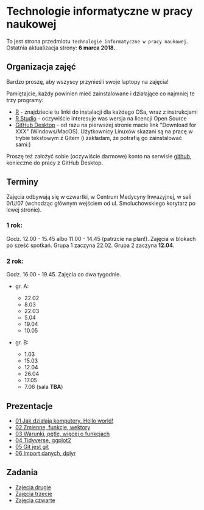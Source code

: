 # Technologie informatyczne w pracy naukowej
To jest strona przedmiotu `Technologie informatyczne w pracy naukowej`. Ostatnia aktualizacja strony: **6 marca 2018.**

## Organizacja zajęć
Bardzo proszę, aby wszyscy przynieśli swoje laptopy na zajęcia!


Pamiętajcie, każdy powinien mieć zainstalowane i działające co najmniej te trzy programy:

- [R](https://cran.r-project.org/) - znajdziecie tu linki do instalacji dla każdego OSa, wraz z instrukcjami
- [R Studio](https://www.rstudio.com/products/rstudio/download/) - oczywiście interesuje was wersja na licencji Open Source
- [GitHub Desktop](https://desktop.github.com/) - od razu na pierwszej stronie macie link "Download for XXX" (Windows/MacOS). Użytkownicy Linuxów skazani są na pracę w trybie tekstowym z Gitem (i zakładam, że potrafią go zainstalować sami:)

Proszę też założyć sobie (oczywiście darmowe) konto na serwisie [github](https://github.com), konieczne do pracy z GitHub Desktop.

## Terminy
Zajęcia odbywają się w czwartki, w Centrum Medycyny Inwazyjnej, w sali 0/U/07 (wchodząc głównym wejściem od ul. Smoluchowskiego korytarz po lewej stronie).

### 1 rok:

Godz. 12.00 - 15.45 albo 11.00 - 14.45 (patrzcie na plan!). Zajęcia w blokach po sześć spotkań. Grupa 1 zaczyna 22.02. Grupa 2 zaczyna **12.04**.

### 2 rok:
Godz. 16.00 - 19.45. Zajęcia co dwa tygodnie. 

- gr. A:
    + 22.02
    + 8.03
    + 22.03
    + 5.04
    + 19.04
    + 10.05

- gr. B:
    + 1.03
    + 15.03
    + 12.04
    + 26.04
    + 17.05
    + 7.06 (sala **TBA**)

## Prezentacje
- [01 Jak działają komputery. Hello world!](01-hello_world.html)
- [02 Zmienne, funkcje, wektory](02-zmienne_funkcje_wektory.html)
- [03 Warunki, pętle, więcej o funkcjach](03-warunki_petle_funkcje.html)
- [04 Tidyverse, ggplot2](04-import_tidyverse_ggplot2.html)
- [05 Git jest git](05-git_jest_git.html)
- [06 Import danych, dplyr](06-dplyr.html)

## Zadania
- [Zajęcia drugie](02-zadania.html)
- [Zajęcia trzecie](03-zadania.html)
- [Zajęcia czwarte](04-zadania.html)